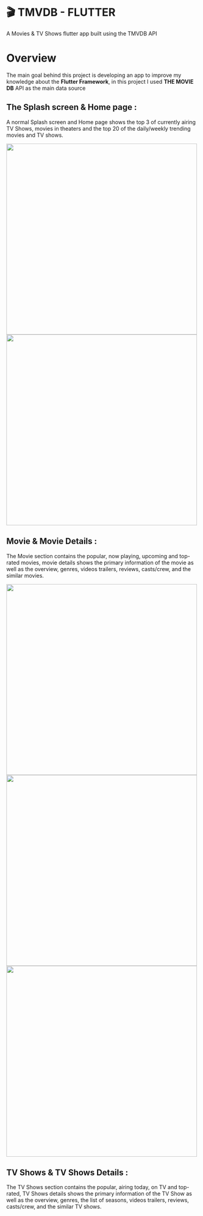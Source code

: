 # 🎬 TMVDB - FLUTTER

A Movies & TV Shows flutter app built using the TMVDB API

# Overview 

The main goal behind this project is developing an app to improve my knowledge about the **Flutter Framework**, in this project I used **THE MOVIE DB** API as the main data source


## The Splash screen & Home page :

A normal Splash screen and Home page shows the top 3 of currently airing TV Shows, movies in theaters and the top 20 of the daily/weekly trending movies and TV shows.


<img src="https://i.imgur.com/wGHzABt.gif" height="500em" /> <img src="https://i.imgur.com/6edOw7s.gif" height="500em" />



## Movie & Movie Details :

The Movie section contains the popular, now playing, upcoming and top-rated movies, movie details shows the primary information of the movie as well as the overview, genres, videos trailers, reviews, casts/crew, and the similar movies.

<img src="https://i.imgur.com/BsT8HLk.gif" height="500em" /> <img src="https://i.imgur.com/2o6HYgt.gif" height="500em" /> <img src="https://i.imgur.com/oZd6g0g.gif" height="500em" />



## TV Shows & TV Shows Details :

The TV Shows section contains the popular, airing today, on TV and top-rated, TV Shows details shows the primary information of the TV Show as well as the overview, genres, the list of seasons, videos trailers, reviews, casts/crew, and the similar TV shows.






